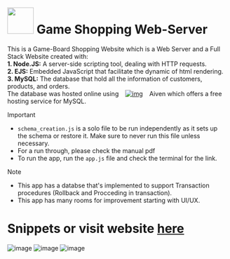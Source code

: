 #  <img src="https://github.com/user-attachments/assets/d5f4b727-c953-4843-bd24-f138bd3b0ce1" height=60 width=60/> Game Shopping Web-Server
This is a Game-Board Shopping Website which is a Web Server and a Full Stack Website created with:\
**1. Node.JS:** A server-side scripting tool, dealing with HTTP requests.\
**2. EJS:** Embedded JavaScript that facilitate the dynamic of html rendering.\
**3. MySQL:** The database that hold all the information of customers, products, and orders.\
The database was hosted online using &ensp; [![img](https://aiven.io/favicons/favicon-32x32.png)](https://aiven.io/free-mysql-database) &ensp; Aiven which offers a free hosting service for MySQL.

>[!IMPORTANT]
> * `schema_creation.js` is a solo file to be run independently as it sets up the schema or restore it. Make sure to never run this file unless necessary.
> * For a run through, please check the manual pdf
> * To run the app, run the `app.js` file and check the terminal for the link.

>[!NOTE]
> * This app has a databse that's implemented to support Transaction procedures (Rollback and Procceding in transaction).
> * This app has many rooms for improvement starting with UI/UX.

# Snippets or visit website [here](game-shopping-web-server.vercel.app)
![image](https://github.com/user-attachments/assets/951b8704-8d33-4681-98ee-69b0ee50fd97)
![image](https://github.com/user-attachments/assets/681a1cc7-faf1-464a-91fe-34101e9166f8)
![image](https://github.com/user-attachments/assets/56f87968-d064-4070-94ae-370d5ad82fab)

